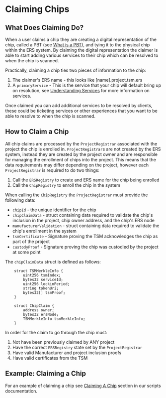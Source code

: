 # Claiming Chips

## What Does Claiming Do?
When a user claims a chip they are creating a digital representation of the chip, called a PBT (see [What is a PBT](pbt.md)), and tying it to the physical chip within the ERS system. By claiming the digital representation the claimer is able to start adding various services to their chip which can be resolved to when the chip is scanned. 

Practically, claiming a chip ties two pieces of information to the chip:
1. The claimer's ERS name - this looks like [name].project.tsm.ers
2. A `primaryService` - This is the service that your chip will default bring up on resolution, see [Understanding Services](services.md) for more information on services.

Once claimed you can add additional services to be resolved by clients, these could be ticketing services or other experiences that you want to be able to resolve to when the chip is scanned.

## How to Claim a Chip
All chip claims are processed by the `ProjectRegistrar` associated with the project the chip is enrolled in. `ProjectRegistrar`s are not created by the ERS system, instead they are created by the project owner and are responsible for managing the enrollment of chips into the project. This means that the data requirements may differ depending on the project, however each `ProjectRegistrar` is required to do two things:
1. Call the `ERSRegistry` to create and ERS name for the chip being enrolled
2. Call the `ChipRegistry` to enroll the chip in the system

When calling the `ChipRegistry` the `ProjectRegistrar` must provide the following data:
- `chipId` - the unique identifier for the chip
- `chipClaimData` - struct containing data required to validate the chip's inclusion in the project, chip owner address, and the chip's ERS node
- `manufacturerValidation` - struct containing data required to validate the chip's enrollment in the system
- `tsmCertificate` - Signature proving the TSM acknowledges the chip as part of the project
- `custodyProof` - Signature proving the chip was custodied by the project at some point

The `chipClaimData` struct is defined as follows:
```
    struct TSMMerkleInfo {
        uint256 tsmIndex;
        bytes32 serviceId;
        uint256 lockinPeriod;
        string tokenUri;
        bytes32[] tsmProof;
    }

    struct ChipClaim {
        address owner;
        bytes32 ersNode;
        TSMMerkleInfo tsmMerkleInfo;
    }
```
In order for the claim to go through the chip must:
1. Not have been previously claimed by ANY project
2. Have the correct `ERSRegistry` state set by the `ProjectRegistrar`
3. Have valid Manufacturer and project inclusion proofs
4. Have valid certificates from the TSM

## Example: Claiming a Chip
For an example of claiming a chip see [Claiming A Chip](../../scripts/chip-claim.md) section in our scripts documentation.
